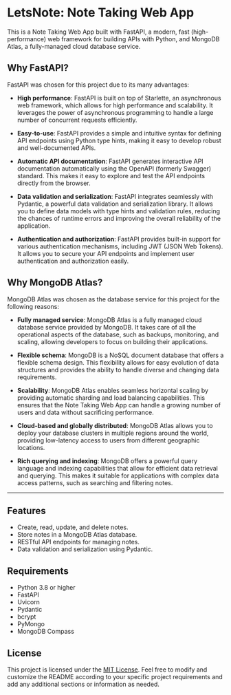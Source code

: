 # LetsNote: Note Taking Web App

This is a Note Taking Web App built with FastAPI, a modern, fast (high-performance) web framework for building APIs with Python, and MongoDB Atlas, a fully-managed cloud database service.

## Why FastAPI?

FastAPI was chosen for this project due to its many advantages:

- **High performance**: FastAPI is built on top of Starlette, an asynchronous web framework, which allows for high performance and scalability. It leverages the power of asynchronous programming to handle a large number of concurrent requests efficiently.

- **Easy-to-use**: FastAPI provides a simple and intuitive syntax for defining API endpoints using Python type hints, making it easy to develop robust and well-documented APIs.

- **Automatic API documentation**: FastAPI generates interactive API documentation automatically using the OpenAPI (formerly Swagger) standard. This makes it easy to explore and test the API endpoints directly from the browser.

- **Data validation and serialization**: FastAPI integrates seamlessly with Pydantic, a powerful data validation and serialization library. It allows you to define data models with type hints and validation rules, reducing the chances of runtime errors and improving the overall reliability of the application.

- **Authentication and authorization**: FastAPI provides built-in support for various authentication mechanisms, including JWT (JSON Web Tokens). It allows you to secure your API endpoints and implement user authentication and authorization easily.

## Why MongoDB Atlas?

MongoDB Atlas was chosen as the database service for this project for the following reasons:

- **Fully managed service**: MongoDB Atlas is a fully managed cloud database service provided by MongoDB. It takes care of all the operational aspects of the database, such as backups, monitoring, and scaling, allowing developers to focus on building their applications.

- **Flexible schema**: MongoDB is a NoSQL document database that offers a flexible schema design. This flexibility allows for easy evolution of data structures and provides the ability to handle diverse and changing data requirements.

- **Scalability**: MongoDB Atlas enables seamless horizontal scaling by providing automatic sharding and load balancing capabilities. This ensures that the Note Taking Web App can handle a growing number of users and data without sacrificing performance.

- **Cloud-based and globally distributed**: MongoDB Atlas allows you to deploy your database clusters in multiple regions around the world, providing low-latency access to users from different geographic locations.

- **Rich querying and indexing**: MongoDB offers a powerful query language and indexing capabilities that allow for efficient data retrieval and querying. This makes it suitable for applications with complex data access patterns, such as searching and filtering notes.

---

## Features

- Create, read, update, and delete notes.
- Store notes in a MongoDB Atlas database.
- RESTful API endpoints for managing notes.
- Data validation and serialization using Pydantic.


## Requirements

- Python 3.8 or higher
- FastAPI
- Uvicorn
- Pydantic
- bcrypt
- PyMongo
- MongoDB Compass


## License

This project is licensed under the [MIT License](LICENSE).
Feel free to modify and customize the README according to your specific project requirements and add any additional sections or information as needed.
